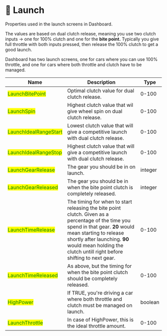# 🚀 Launch

Properties used in the launch screens in Dashboard.

The values are based on dual clutch release, meaning you use two clutch inputs -> one for 100% clutch and one for the **bite point.** Typically you give full throttle with both inputs pressed, then release the 100% clutch to get a good launch.

Dashboard has two launch screens, one for cars where you can use 100% throttle, and one for cars where both throttle and clutch have to be managed.

<table data-view="cards"><thead><tr><th>Name</th><th>Description</th><th>Type</th></tr></thead><tbody><tr><td><mark style="color:green;">LaunchBitePoint</mark></td><td>Optimal clutch value for dual clutch release.</td><td>0-100</td></tr><tr><td><mark style="color:green;">LaunchSpin</mark></td><td>Highest clutch value that wil give wheel spin on dual clutch release.</td><td>0-100</td></tr><tr><td><mark style="color:green;">LaunchIdealRangeStart</mark></td><td>Lowest clutch value that will give a competitive launch with dual clutch release.</td><td>0-100</td></tr><tr><td><mark style="color:green;">LaunchIdealRangeStop</mark></td><td>Highest clutch value that will give a competitive launch with dual clutch release.</td><td>0-100</td></tr><tr><td><mark style="color:green;">LaunchGearRelease</mark></td><td>The gear you should be in on launch.</td><td>integer</td></tr><tr><td><mark style="color:green;">LaunchGearReleased</mark></td><td>The gear you should be in when the bite point clutch is completely released.</td><td>integer</td></tr><tr><td><mark style="color:green;">LaunchTimeRelease</mark></td><td>The timing for when to start releasing the bite point clutch. Given as a percentage of the time you spend in that gear. <strong>20</strong> would mean starting to release shortly after launching. <strong>90</strong> would mean holding the clutch untill right before shifting to next gear.</td><td>0-100</td></tr><tr><td><mark style="color:green;">LaunchTimeReleased</mark></td><td>As above, but the timing for when the bite point clutch should be completely released.</td><td>0-100</td></tr><tr><td><mark style="color:green;">HighPower</mark></td><td>If TRUE, you're driving a car where both throttle and clutch must be managed on launch.</td><td>boolean</td></tr><tr><td><mark style="color:green;">LaunchThrottle</mark></td><td>In case of HighPower, this is the ideal throttle amount.</td><td>0-100</td></tr></tbody></table>
